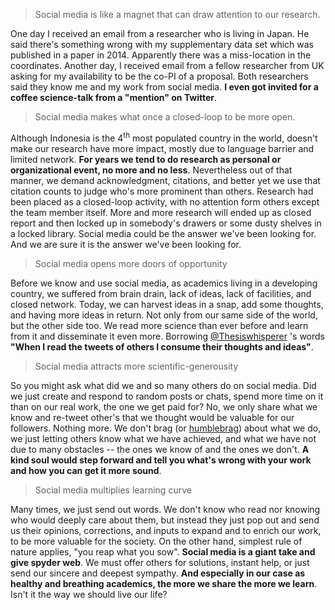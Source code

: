 > Social media is like a magnet that can draw attention to our research. 

One day I received an email from a researcher who is living in Japan. He said there's something wrong with my supplementary data set which was published in a paper in 2014. Apparently there was a miss-location in the coordinates. Another day, I received email from a fellow researcher from UK asking for my availability to be the co-PI of a proposal. Both researchers said they know me and my work from social media. **I even got invited for a coffee science-talk from a "mention" on Twitter**. 

> Social media makes what once a closed-loop to be more open. 

Although Indonesia is the 4<sup>th</sup> most populated country in the world, doesn't make our research have more impact, mostly due to language barrier and limited network. **For years we tend to do research as personal or organizational event, no more and no less**. Nevertheless out of that manner, we demand acknowledgment, citations, and better yet we use that citation counts to judge who's more prominent than others. Research had been placed as a closed-loop activity, with no attention form others except the team member itself. More and more research will ended up as closed report and then locked up in somebody's drawers or some dusty shelves in a locked library. Social media could be the answer we've been looking for. And we are sure it is the answer we've been looking for. 

> Social media opens more doors of opportunity

Before we know and use social media, as academics living in a developing country, we suffered from brain drain, lack of ideas, lack of facilities, and closed network. Today, we can harvest ideas in a snap, add some thoughts, and having more ideas in return. Not only from our same side of the world, but the other side too. We read more science than ever before and learn from it and disseminate it even more. Borrowing [@Thesiswhisperer](www.twitter.com/thesiswhisperer) 's words **"When I read the tweets of others I consume their thoughts and ideas"**. 

> Social media attracts more scientific-generousity

So you might ask what did we and so many others do on social media. Did we just create and respond to random posts or chats, spend more time on it than on our real work, the one we get paid for? No, we only share what we know and re-tweet other's that we thought would be valuable for our followers. Nothing more. We don't brag (or [humblebrag](https://theresearchwhisperer.wordpress.com/2016/08/09/lets-talk-about-the-humblebrag/)) about what we do, we just letting others know what we have achieved, and what we have not due to many obstacles -- the ones we know of and the ones we don't. **A kind soul would step forward and tell you what's wrong with your work and how you can get it more sound**.    

> Social media multiplies learning curve

Many times, we just send out words. We don't know who read nor knowing who would deeply care about them, but instead they just pop out and send us their opinions, corrections, and inputs to expand and to enrich our work, to be more valuable for the society. On the other hand, simplest rule of nature applies, "you reap what you sow". __Social media is a giant take and give spyder web__. We must offer others for solutions, instant help, or just send our sincere and deepest sympathy. **And especially in our case as healthy and breathing academics, the more we share the more we learn**. Isn't it the way we should live our life?